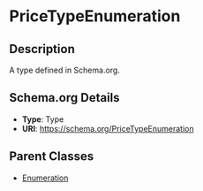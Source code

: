 # PriceTypeEnumeration

## Description
A type defined in Schema.org.

## Schema.org Details
- **Type**: Type
- **URI**: https://schema.org/PriceTypeEnumeration

## Parent Classes
- [Enumeration](../Enumeration.md)

